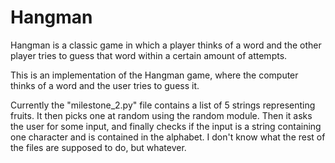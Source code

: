 # Hangman
Hangman is a classic game in which a player thinks of a word and the other player tries to guess that word within a certain amount of attempts.

This is an implementation of the Hangman game, where the computer thinks of a word and the user tries to guess it. 

Currently the "milestone_2.py" file contains a list of 5 strings representing fruits. It then picks one at random using the random module. Then it asks the user for some input, and finally checks if the input is a string containing one character and is contained in the alphabet. I don't know what the rest of the files are supposed to do, but whatever.
